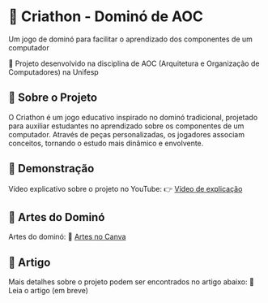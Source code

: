 # 🎲 Criathon - Dominó de AOC
Um jogo de dominó para facilitar o aprendizado dos componentes de um computador

📌 Projeto desenvolvido na disciplina de AOC (Arquitetura e Organização de Computadores) na Unifesp

## 📢 Sobre o Projeto
O Criathon é um jogo educativo inspirado no dominó tradicional, projetado para auxiliar estudantes no aprendizado sobre os componentes de um computador. Através de peças personalizadas, os jogadores associam conceitos, tornando o estudo mais dinâmico e envolvente.

## 🎥 Demonstração
Vídeo explicativo sobre o projeto no YouTube:
👉 [Vídeo de explicação](https://www.youtube.com/watch?v=JidyT_JJdAI)

## 🎨 Artes do Dominó
Artes do dominó:
🎨 [Artes no Canva](https://www.canva.com/design/DAGcGPP5Ofs/bO2MaAwVJ7AeWid9OyKDIA/view?utlId=h01f2b8ea79#5)

## 📄 Artigo
Mais detalhes sobre o projeto podem ser encontrados no artigo abaixo:
📖 Leia o artigo (em breve)
